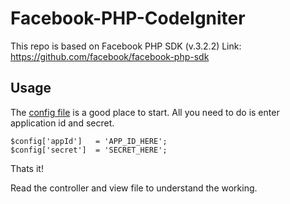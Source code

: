 Facebook-PHP-CodeIgniter
========================

This repo is based on Facebook PHP SDK (v.3.2.2)
Link: https://github.com/facebook/facebook-php-sdk


Usage
-----

The [config file][CONFIG] is a good place to start. All you need to do is 
enter application id and secret.

    $config['appId']   = 'APP_ID_HERE';
    $config['secret']  = 'SECRET_HERE';

Thats it!

Read the controller and view file to understand the working.

[CONFIG]: http://github.com/facebook/facebook-php-sdk/blob/master/examples/example.php
